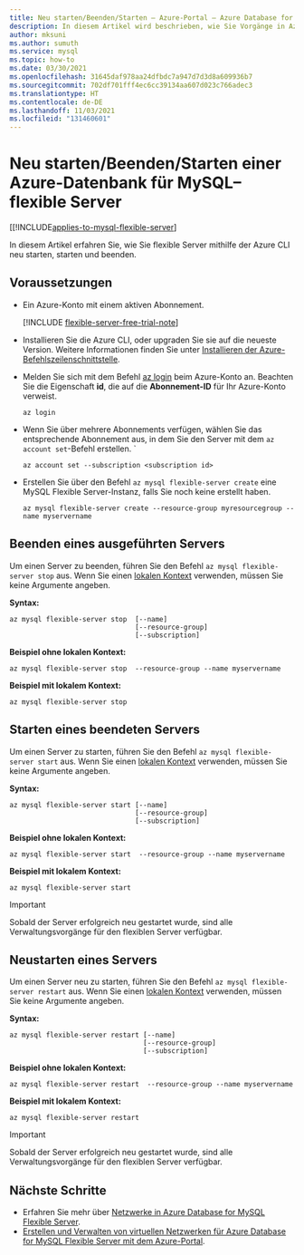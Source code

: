 ```yaml
---
title: Neu starten/Beenden/Starten – Azure-Portal – Azure Database for MySQL Flexible Server
description: In diesem Artikel wird beschrieben, wie Sie Vorgänge in Azure Database for MySQL über die Azure CLI neu starten/beenden/starten.
author: mksuni
ms.author: sumuth
ms.service: mysql
ms.topic: how-to
ms.date: 03/30/2021
ms.openlocfilehash: 31645daf978aa24dfbdc7a947d7d3d8a609936b7
ms.sourcegitcommit: 702df701fff4ec6cc39134aa607d023c766adec3
ms.translationtype: HT
ms.contentlocale: de-DE
ms.lasthandoff: 11/03/2021
ms.locfileid: "131460601"
---
```

# <a name="restartstopstart-an-azure-database-for-mysql-flexible-server"></a>Neu starten/Beenden/Starten einer Azure-Datenbank für MySQL–flexible Server

[[!INCLUDE[applies-to-mysql-flexible-server](../includes/applies-to-mysql-flexible-server.md)]

In diesem Artikel erfahren Sie, wie Sie flexible Server mithilfe der Azure CLI neu starten, starten und beenden.

## <a name="prerequisites"></a>Voraussetzungen

- Ein Azure-Konto mit einem aktiven Abonnement. 

    [!INCLUDE [flexible-server-free-trial-note](../includes/flexible-server-free-trial-note.md)]
- Installieren Sie die Azure CLI, oder upgraden Sie sie auf die neueste Version. Weitere Informationen finden Sie unter [Installieren der Azure-Befehlszeilenschnittstelle](/cli/azure/install-azure-cli).
-  Melden Sie sich mit dem Befehl [az login](/cli/azure/reference-index#az_login) beim Azure-Konto an. Beachten Sie die Eigenschaft **id**, die auf die **Abonnement-ID** für Ihr Azure-Konto verweist.

    ```azurecli-interactive
    az login
    ````

- Wenn Sie über mehrere Abonnements verfügen, wählen Sie das entsprechende Abonnement aus, in dem Sie den Server mit dem ```az account set```-Befehl erstellen.
`
    ```azurecli
    az account set --subscription <subscription id>
    ```

- Erstellen Sie über den Befehl ```az mysql flexible-server create``` eine MySQL Flexible Server-Instanz, falls Sie noch keine erstellt haben.

    ```azurecli
    az mysql flexible-server create --resource-group myresourcegroup --name myservername
    ```

## <a name="stop-a-running-server"></a>Beenden eines ausgeführten Servers
Um einen Server zu beenden, führen Sie den Befehl ```az mysql flexible-server stop``` aus. Wenn Sie einen [lokalen Kontext](/cli/azure/config/param-persist) verwenden, müssen Sie keine Argumente angeben.

**Syntax:**
```azurecli
az mysql flexible-server stop  [--name]
                               [--resource-group]
                               [--subscription]
```

**Beispiel ohne lokalen Kontext:**
```azurecli
az mysql flexible-server stop  --resource-group --name myservername
```

**Beispiel mit lokalem Kontext:**
```azurecli
az mysql flexible-server stop
```

## <a name="start-a-stopped-server"></a>Starten eines beendeten Servers
Um einen Server zu starten, führen Sie den Befehl ```az mysql flexible-server start``` aus. Wenn Sie einen [lokalen Kontext](/cli/azure/config/param-persist) verwenden, müssen Sie keine Argumente angeben.

**Syntax:**
```azurecli
az mysql flexible-server start [--name]
                               [--resource-group]
                               [--subscription]
```

**Beispiel ohne lokalen Kontext:**
```azurecli
az mysql flexible-server start  --resource-group --name myservername
```

**Beispiel mit lokalem Kontext:**
```azurecli
az mysql flexible-server start
```

> [!IMPORTANT]
>Sobald der Server erfolgreich neu gestartet wurde, sind alle Verwaltungsvorgänge für den flexiblen Server verfügbar.

## <a name="restart-a-server"></a>Neustarten eines Servers
Um einen Server neu zu starten, führen Sie den Befehl ```az mysql flexible-server restart``` aus. Wenn Sie einen [lokalen Kontext](/cli/azure/config/param-persist) verwenden, müssen Sie keine Argumente angeben.

**Syntax:**
```azurecli
az mysql flexible-server restart [--name]
                                 [--resource-group]
                                 [--subscription]
```

**Beispiel ohne lokalen Kontext:**
```azurecli
az mysql flexible-server restart  --resource-group --name myservername
```

**Beispiel mit lokalem Kontext:**
```azurecli
az mysql flexible-server restart
```


> [!IMPORTANT]
>Sobald der Server erfolgreich neu gestartet wurde, sind alle Verwaltungsvorgänge für den flexiblen Server verfügbar.

## <a name="next-steps"></a>Nächste Schritte
- Erfahren Sie mehr über [Netzwerke in Azure Database for MySQL Flexible Server](./concepts-networking.md).
- [Erstellen und Verwalten von virtuellen Netzwerken für Azure Database for MySQL Flexible Server mit dem Azure-Portal](./how-to-manage-virtual-network-portal.md).

